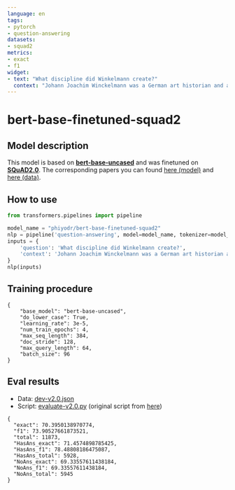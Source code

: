 ```yaml
---
language: en
tags:
- pytorch
- question-answering
datasets:
- squad2
metrics:
- exact
- f1
widget:
- text: "What discipline did Winkelmann create?"
  context: "Johann Joachim Winckelmann was a German art historian and archaeologist. He was a pioneering Hellenist who first articulated the difference between Greek, Greco-Roman and Roman art. The prophet and founding hero of modern archaeology, Winckelmann was one of the founders of scientific archaeology and first applied the categories of style on a large, systematic basis to the history of art."
---
```


# bert-base-finetuned-squad2

## Model description

This model is based on **[bert-base-uncased](https://huggingface.co/bert-base-uncased)** and was finetuned on **[SQuAD2.0](https://rajpurkar.github.io/SQuAD-explorer/)**. The corresponding papers you can found [here (model)](https://arxiv.org/abs/1810.04805) and [here (data)](https://arxiv.org/abs/1806.03822).


## How to use

```python
from transformers.pipelines import pipeline

model_name = "phiyodr/bert-base-finetuned-squad2"
nlp = pipeline('question-answering', model=model_name, tokenizer=model_name)
inputs = {
    'question': 'What discipline did Winkelmann create?',
    'context': 'Johann Joachim Winckelmann was a German art historian and archaeologist. He was a pioneering Hellenist who first articulated the difference between Greek, Greco-Roman and Roman art. "The prophet and founding hero of modern archaeology", Winckelmann was one of the founders of scientific archaeology and first applied the categories of style on a large, systematic basis to the history of art. '
}
nlp(inputs)
```



## Training procedure

```
{
	"base_model": "bert-base-uncased",
	"do_lower_case": True,
	"learning_rate": 3e-5,
	"num_train_epochs": 4,
	"max_seq_length": 384,
	"doc_stride": 128,
	"max_query_length": 64,
	"batch_size": 96 
}
```

## Eval results

- Data: [dev-v2.0.json](https://rajpurkar.github.io/SQuAD-explorer/dataset/dev-v2.0.json)
- Script: [evaluate-v2.0.py](https://worksheets.codalab.org/rest/bundles/0x6b567e1cf2e041ec80d7098f031c5c9e/contents/blob/) (original script from [here](https://github.com/huggingface/transformers/blob/master/examples/question-answering/README.md))

```
{
  "exact": 70.3950138970774,
  "f1": 73.90527661873521,
  "total": 11873,
  "HasAns_exact": 71.4574898785425,
  "HasAns_f1": 78.48808186475087,
  "HasAns_total": 5928,
  "NoAns_exact": 69.33557611438184,
  "NoAns_f1": 69.33557611438184,
  "NoAns_total": 5945
}
```

